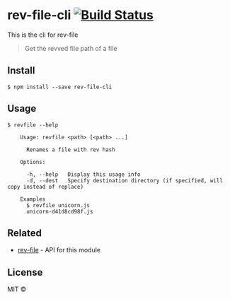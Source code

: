# rev-file-cli [![Build Status](https://travis-ci.org/benri/rev-file-cli.svg?branch=master)](https://travis-ci.org/benri/rev-file-cli)
This is the cli for rev-file

> Get the revved file path of a file


## Install

```
$ npm install --save rev-file-cli
```


## Usage

```
$ revfile --help

	Usage: revfile <path> [<path> ...]

	  Renames a file with rev hash

	Options:

	  -h, --help   Display this usage info
	  -d, --dest   Specify destination directory (if specified, will copy instead of replace)

	Examples
	  $ revfile unicorn.js 
	  unicorn-d41d8cd98f.js

```


## Related

- [rev-file](https://github.com/sindresorhus/rev-file) - API for this module


## License

MIT ©